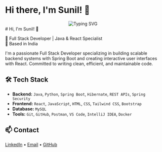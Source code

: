 # Hi there, I'm Sunil! 👋

<div align="center">
  <img src="https://readme-typing-svg.herokuapp.com?font=Fira+Code&pause=1000&color=2E9EF7&center=true&vCenter=true&width=435&lines=Full+Stack+Developer;Java+%7C+Spring+Boot+%7C+React;Building+Scalable+Web+Solutions" alt="Typing SVG" />
</div>
# Hi, I'm Sunil! 👋

🚀 Full Stack Developer | Java & React Specialist  
📍 Based in India

I'm a passionate Full Stack Developer specializing in building scalable backend systems with Spring Boot and creating interactive user interfaces with React. Committed to writing clean, efficient, and maintainable code.

## 🛠️ Tech Stack

* **Backend:** `Java`, `Python`, `Spring Boot`, `Hibernate`, `REST APIs`, `Spring Security`
* **Frontend:** `React`, `JavaScript`, `HTML`, `CSS`, `Tailwind CSS`, `Bootstrap`
* **Database:** `MySQL`
* **Tools:** `Git`, `GitHub`, `Postman`, `VS Code`, `IntelliJ IDEA`, `Docker`

## 📫 Contact

[LinkedIn](https://linkedin.com/in/sunil-gumatimath) • [Email](mailto:sunilgumatimath.vs@gmail.com) • [GitHub](https://github.com/sunil-gumatimath)
